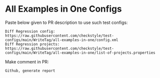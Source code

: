 # All Examples in One Configs
Paste below given to PR description to use such test configs:
```
Diff Regression config: https://raw.githubusercontent.com/checkstyle/test-configs/main/WriteTag/all-examples-in-one/config.xml
Diff Regression projects: https://raw.githubusercontent.com/checkstyle/test-configs/main/WriteTag/all-examples-in-one/list-of-projects.properties
```
Make comment in PR:
```
Github, generate report
```
